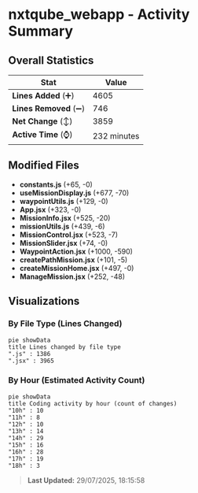 # nxtqube_webapp - Activity Summary 

## Overall Statistics

| Stat                   | Value                                                             |
| ---------------------- | ----------------------------------------------------------------- |
| **Lines Added** (➕)   | 4605                                          |
| **Lines Removed** (➖) | 746                                        |
| **Net Change** (↕)    | 3859                |
| **Active Time** (⌚)   | 232 minutes |


## Modified Files
- **constants.js** (+65, -0)
- **useMissionDisplay.js** (+677, -70)
- **waypointUtils.js** (+129, -0)
- **App.jsx** (+323, -0)
- **MissionInfo.jsx** (+525, -20)
- **missionUtils.js** (+439, -6)
- **MissionControl.jsx** (+523, -7)
- **MissionSlider.jsx** (+74, -0)
- **WaypointAction.jsx** (+1000, -590)
- **createPathMission.jsx** (+101, -5)
- **createMissionHome.jsx** (+497, -0)
- **ManageMission.jsx** (+252, -48)

## Visualizations

### By File Type (Lines Changed)

```mermaid
pie showData
title Lines changed by file type
".js" : 1386
".jsx" : 3965
```

### By Hour (Estimated Activity Count)

```mermaid
pie showData
title Coding activity by hour (count of changes)
"10h" : 10
"11h" : 8
"12h" : 10
"13h" : 14
"14h" : 29
"15h" : 16
"16h" : 28
"17h" : 19
"18h" : 3
```


> **Last Updated:** 29/07/2025, 18:15:58